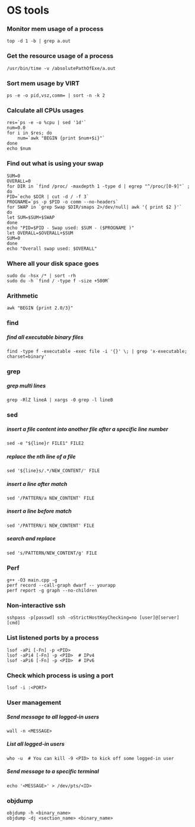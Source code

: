 # OS tools


### Monitor mem usage of a process ###
```
top -d 1 -b | grep a.out
```

### Get the resource usage of a process ###
```
/usr/bin/time -v /absolutePathOfExe/a.out
```

### Sort mem usage by VIRT ###
```
ps -e -o pid,vsz,comm= | sort -n -k 2
```

### Calculate all CPUs usages ###
```
res=`ps -e -o %cpu | sed '1d'`
num=0.0
for i in $res; do
    num=`awk "BEGIN {print $num+$i}"`
done
echo $num
```

### Find out what is using your swap ###
```
SUM=0
OVERALL=0
for DIR in `find /proc/ -maxdepth 1 -type d | egrep "^/proc/[0-9]"` ; do
PID=`echo $DIR | cut -d / -f 3`
PROGNAME=`ps -p $PID -o comm --no-headers`
for SWAP in `grep Swap $DIR/smaps 2>/dev/null| awk '{ print $2 }'`
do
let SUM=$SUM+$SWAP
done
echo "PID=$PID - Swap used: $SUM - ($PROGNAME )"
let OVERALL=$OVERALL+$SUM
SUM=0
done
echo "Overall swap used: $OVERALL"
```

### Where all your disk space goes ###
```
sudo du -hsx /* | sort -rh
sudo du -h `find / -type f -size +500M`
```

### Arithmetic ###
```
awk "BEGIN {print 2.0/3}"
```

### find ###
##### find all executable binary files #####
```
find -type f -executable -exec file -i '{}' \; | grep 'x-executable; charset=binary'
```

### grep ###
##### grep multi lines #####
```
grep -RlZ lineA | xargs -0 grep -l lineB
```

### sed ###
##### insert a file content into another file after a specific line number #####
```
sed -e "${line}r FILE1" FILE2
```

##### replace the nth line of a file #####
```
sed '${line}s/.*/NEW_CONTENT/' FILE
```

##### insert a line after match #####
```
sed '/PATTERN/a NEW_CONTENT' FILE
```

##### insert a line before match #####
```
sed '/PATTERN/i NEW_CONTENT' FILE
```

##### search and replace #####
```
sed 's/PATTERN/NEW_CONTENT/g' FILE
```

### Perf ###
```
g++ -O3 main.cpp -g
perf record --call-graph dwarf -- yourapp
perf report -g graph --no-children 
```

### Non-interactive ssh ###
```
sshpass -p[passwd] ssh -oStrictHostKeyChecking=no [user]@[server] [cmd]
```

### List listened ports by a process
```
lsof -aPi [-Fn] -p <PID>
lsof -aPi4 [-Fn] -p <PID>  # IPv4
lsof -aPi6 [-Fn] -p <PID>  # IPv6
```

### Check which process is using a port
```
lsof -i :<PORT>
```

### User management
##### Send message to all logged-in users
```
wall -n <MESSAGE>
```
##### List all logged-in users
```
who -u  # You can kill -9 <PID> to kick off some logged-in user
```
##### Send message to a specific terminal
```
echo '<MESSAGE>' > /dev/pts/<ID>
```

### objdump
```
objdump -h <binary_name>
objdump -dj <section_name> <binary_name>
```

